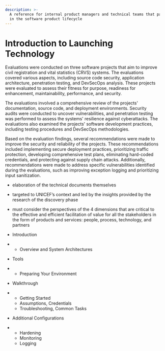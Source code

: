 ```yaml
---
description: >-
  A reference for internal product managers and technical teams that participate
  in the software product lifecycle
---
```


# Introduction to Launching Technology

Evaluations were conducted on three software projects that aim to improve civil registration and vital statistics (CRVS) systems. The evaluations covered various aspects, including source code security, application architecture, penetration testing, and DevSecOps analysis. These projects were evaluated to assess their fitness for purpose, readiness for enhancement, maintainability, performance, and security.

The evaluations involved a comprehensive review of the projects' documentation, source code, and deployment environments. Security audits were conducted to uncover vulnerabilities, and penetration testing was performed to assess the systems' resilience against cyberattacks. The evaluations also examined the projects' software development practices, including testing procedures and DevSecOps methodologies.

Based on the evaluation findings, several recommendations were made to improve the security and reliability of the projects. These recommendations included implementing secure deployment practices, prioritizing traffic protection, developing comprehensive test plans, eliminating hard-coded credentials, and protecting against supply chain attacks. Additionally, recommendations were made to address specific vulnerabilities identified during the evaluations, such as improving exception logging and prioritizing input sanitization.

* elaboration of the technical documents themselves
* targeted to UNICEF’s context and led by the insights provided by the research of the discovery phase
* must consider the perspectives of the 4 dimensions that are critical to the effective and efficient facilitation of value for all the stakeholders in the form of products and services: people, process, technology, and partners



* Introduction
*
  * Overview and System Architectures
* Tools
*
  * Preparing Your Environment
* Walkthrough
*
  * Getting Started
  * Assumptions, Credentials
  * Troubleshooting, Common Tasks
* Additional Configurations
*
  * Hardening
  * Monitoring
  * Logging
